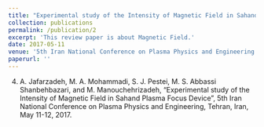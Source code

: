 ```yaml
---
title: "Experimental study of the Intensity of Magnetic Field in Sahand Plasma Focus Device"
collection: publications
permalink: /publication/2
excerpt: 'This review paper is about Magnetic Field.'
date: 2017-05-11
venue: '5th Iran National Conference on Plasma Physics and Engineering'
paperurl: ''
---
```


4.	A. Jafarzadeh, M. A. Mohammadi, S. J. Pestei, M. S. Abbassi Shanbehbazari, and M. Manouchehrizadeh, 
“Experimental study of the Intensity of Magnetic Field in Sahand Plasma Focus Device”, 5th Iran National 
Conference on Plasma Physics and Engineering, Tehran, Iran, May 11-12, 2017.